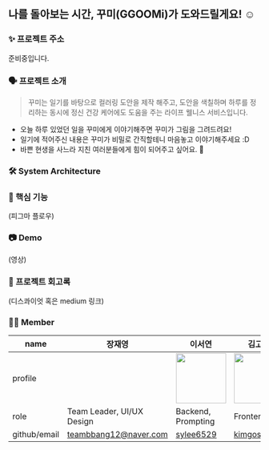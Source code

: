 ## 나를 돌아보는 시간, 꾸미(GGOOMi)가 도와드릴게요! ☺️

### ✨ 프로젝트 주소
준비중입니다.

### 🗣 프로젝트 소개
> 꾸미는 일기를 바탕으로 컬러링 도안을 제작 해주고, 도안을 색칠하며 하루를 정리하는 동시에 정신 건강 케어에도 도움을 주는 라이프 웰니스 서비스입니다.
> 
* 오늘 하루 있었던 일을 꾸미에게 이야기해주면 꾸미가 그림을 그려드려요!  
* 일기에 적어주신 내용은 꾸미가 비밀로 간직할테니 마음놓고 이야기해주세요 :D
* 바쁜 현생을 사느라 지친 여러분들에게 힘이 되어주고 싶어요. 💪

### 🛠 System Architecture
### 🎨 핵심 기능

(피그마 플로우)

### 📷 Demo

(영상)

### 📝 프로젝트 회고록

(디스콰이엇 혹은 medium 링크)

### 👩‍💻 Member
| name | 장재영 | 이서연 | 김고성 | 유희진 |
| --- | --- | --- | --- | --- |
| profile |  | <img src="https://avatars.githubusercontent.com/u/68765200?v=4" width=100px height=100px/> | <img src="https://avatars.githubusercontent.com/u/121794841?v=4" width=100px height=100px/> | <img src="https://avatars.githubusercontent.com/u/96467030?v=4" width=100px height=100px/> |
| role | Team Leader, UI/UX Design | Backend, Prompting | Frontend | Backend, DevOps |
| github/email | teambbang12@naver.com | [sylee6529](https://github.com/sylee6529) | [kimgosung](https://github.com/kimgosung) | [yu-heejin](http://github.com/yu-heejin) |
